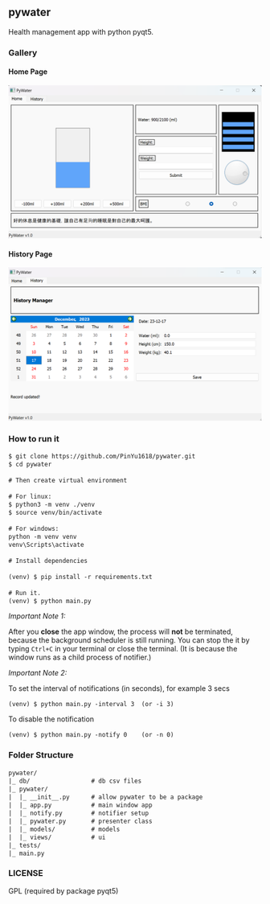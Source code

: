 ## pywater

Health management app with python pyqt5.

### Gallery

#### Home Page

![Dashboard](./screenshots/app-home.png)

#### History Page

![History](./screenshots/app-history.png)

### How to run it

```
$ git clone https://github.com/PinYu1618/pywater.git
$ cd pywater

# Then create virtual environment

# For linux:
$ python3 -m venv ./venv
$ source venv/bin/activate

# For windows:
python -m venv venv
venv\Scripts\activate

# Install dependencies

(venv) $ pip install -r requirements.txt

# Run it.
(venv) $ python main.py
```

*Important Note 1:*

After you **close** the app window, the process will **not** be terminated, because the background scheduler is still running. You can stop the it by typing `Ctrl+C` in your terminal or close the terminal. (It is because the window runs as a child process of notifier.)

*Important Note 2:*

To set the interval of notifications (in seconds), for example 3 secs

```
(venv) $ python main.py -interval 3  (or -i 3)
```

To disable the notification

```
(venv) $ python main.py -notify 0    (or -n 0)
```

### Folder Structure

```
pywater/
|_ db/                 # db csv files
|_ pywater/
|  |_ __init__.py      # allow pywater to be a package
|  |_ app.py           # main window app
|  |_ notify.py        # notifier setup
|  |_ pywater.py       # presenter class
|  |_ models/          # models
|  |_ views/           # ui
|_ tests/
|_ main.py
```

### LICENSE

GPL (required by package pyqt5)
